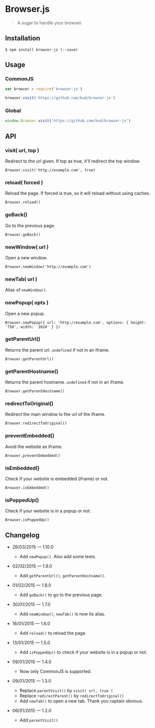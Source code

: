 # Browser.js

> A sugar to handle your browser.

## Installation

```console
$ npm install browser-js (--save)
```

## Usage

### CommonJS

```javascript
var browser = require('browser-js')

browser.visit('https://github.com/kud/browser-js')
```

### Global

```javascript
window.Browser.visit('https://github.com/kud/browser-js')
```

## API

### visit( url, top )

Redirect to the url given. If top as true, it'll redirect the top window.

```
Browser.visit('http://example.com', true)
```

### reload( forced )

Reload the page. If forced is true, so it will reload without using caches.

```
Browser.reload()
```

### goBack()

Go to the previous page.

```
Browser.goBack()
```

### newWindow( url )

Open a new window.

```
Browser.newWindow('http://example.com')
```

### newTab( url )

Alias of `newWindow()`.

### newPopup( opts )

Open a new popup.

```
Browser.newPopup({ url: 'http://example.com', options: { height: '758', width: '1024' } })
```

### getParentUrl()

Returns the parent url. `undefined` if not in an iframe.

```
Browser.getParentUrl()
```

### getParentHostname()

Returns the parent hostname. `undefined` if not in an iframe.

```
Browser.getParentHostname()
```

### redirectToOriginal()

Redirect the main window to the url of the iframe.

```
Browser.redirectToOriginal()
```

### preventEmbedded()

Avoid the website as iframe.

```
Browser.preventEmbedded()
```

### isEmbedded()

Check if your website is embedded (iframe) or not.

```
Browser.isEmbedded()
```

### isPoppedUp()

Check if your website is in a popup or not.

```
Browser.isPoppedUp()
```

## Changelog

- 26/03/2015 — 1.10.0
  + Add `newPopup()`. Also add some tests.

- 02/02/2015 — 1.9.0
  + Add `getParentUrl()`, `getParentHostname()`.

- 01/02/2015 — 1.8.0
  + Add `goBack()` to go to the previous page.

- 30/01/2015 — 1.7.0
  + Add `newWindow()`, `newTab()` is now its alias.

- 16/01/2015 — 1.6.0
  + Add `reload()` to reload the page.

- 13/01/2015 — 1.5.0
  + Add `isPoppedUp()` to check if your website is in a popup or not.

- 09/01/2015 — 1.4.0
  + Now only CommonJS is supported.

- 09/01/2015 — 1.3.0
  + Replace `parentVisit()` by `visit( url, true )`
  + Replace `redirectParent()` by `redirectToOriginal()`
  + Add `newTab()` to open a new tab. Thank you captain obvious.

- 06/01/2015 — 1.2.0
  + Add `parentVisit()`


